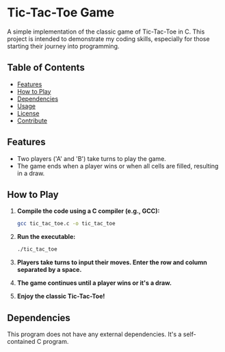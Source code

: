 # Tic-Tac-Toe Game

A simple implementation of the classic game of Tic-Tac-Toe in C. This project is intended to demonstrate my coding skills, especially for those starting their journey into programming.

## Table of Contents

- [Features](#features)
- [How to Play](#how-to-play)
- [Dependencies](#dependencies)
- [Usage](#usage)
- [License](#license)
- [Contribute](#contribute)

## Features

- Two players ('A' and 'B') take turns to play the game.
- The game ends when a player wins or when all cells are filled, resulting in a draw.

## How to Play

1. **Compile the code using a C compiler (e.g., GCC):**

    ```bash
    gcc tic_tac_toe.c -o tic_tac_toe
    ```

2. **Run the executable:**

    ```bash
    ./tic_tac_toe
    ```

3. **Players take turns to input their moves. Enter the row and column separated by a space.**

4. **The game continues until a player wins or it's a draw.**

5. **Enjoy the classic Tic-Tac-Toe!**

## Dependencies

This program does not have any external dependencies. It's a self-contained C program.

